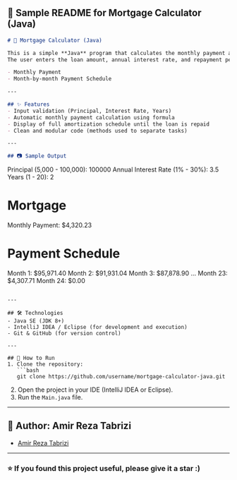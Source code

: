 ## 📄 Sample README for Mortgage Calculator (Java)

```markdown
# 🏦 Mortgage Calculator (Java)

This is a simple **Java** program that calculates the monthly payment and the loan repayment plan (Amortization Schedule).  
The user enters the loan amount, annual interest rate, and repayment period, and the program displays:

- Monthly Payment  
- Month-by-month Payment Schedule  

---

## ✨ Features
- Input validation (Principal, Interest Rate, Years)  
- Automatic monthly payment calculation using formula  
- Display of full amortization schedule until the loan is repaid  
- Clean and modular code (methods used to separate tasks)  

---

## 📷 Sample Output

```

Principal (5,000 - 100,000): 100000
Annual Interest Rate (1% - 30%): 3.5
Years (1 - 20): 2

# Mortgage

Monthly Payment: \$4,320.23

# Payment Schedule

Month   1:  \$95,971.40
Month   2:  \$91,931.04
Month   3:  \$87,878.90
...
Month  23:  \$4,307.71
Month  24:  \$0.00

````

---

## 🛠️ Technologies
- Java SE (JDK 8+)  
- IntelliJ IDEA / Eclipse (for development and execution)  
- Git & GitHub (for version control)  

---

## 🚀 How to Run
1. Clone the repository:
   ```bash
   git clone https://github.com/username/mortgage-calculator-java.git
````

2. Open the project in your IDE (IntelliJ IDEA or Eclipse).
3. Run the `Main.java` file.

---

## 👤 Author: Amir Reza Tabrizi

* [Amir Reza Tabrizi](https://github.com/AmirReaper)

---

### ⭐️ If you found this project useful, please give it a star :)

```
